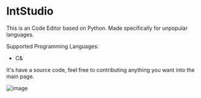 # IntStudio

This is an Code Editor based on Python. Made specifically for unpopular languages.

Supported Programming Languages:
- C&

It's have a source code, feel free to contributing anything you want into the main page.

![image](https://user-images.githubusercontent.com/122512138/234689225-ca756cb8-c9bc-47c2-bfb9-00f6b09eab4b.png)
